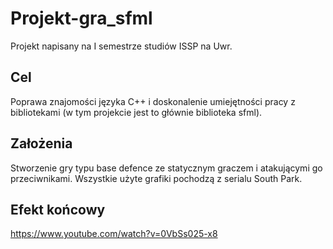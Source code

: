 # Projekt-gra_sfml
Projekt napisany na I semestrze studiów ISSP na Uwr.
## Cel
Poprawa znajomości języka C++ i doskonalenie umiejętności pracy z bibliotekami (w tym projekcie jest to głównie biblioteka sfml).
## Założenia
Stworzenie gry typu base defence ze statycznym graczem i atakującymi go przeciwnikami. Wszystkie użyte grafiki pochodzą z serialu South Park.

## Efekt końcowy
https://www.youtube.com/watch?v=0VbSs025-x8
